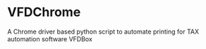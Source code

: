 # VFDChrome
A Chrome driver based python script to automate printing for TAX automation software VFDBox

